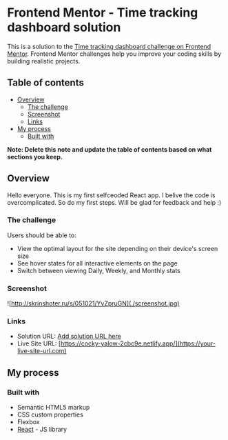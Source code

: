 # Frontend Mentor - Time tracking dashboard solution

This is a solution to the [Time tracking dashboard challenge on Frontend Mentor](https://www.frontendmentor.io/challenges/time-tracking-dashboard-UIQ7167Jw). Frontend Mentor challenges help you improve your coding skills by building realistic projects.

## Table of contents

- [Overview](#overview)
  - [The challenge](#the-challenge)
  - [Screenshot](#screenshot)
  - [Links](#links)
- [My process](#my-process)
  - [Built with](#built-with)

**Note: Delete this note and update the table of contents based on what sections you keep.**

## Overview

Hello everyone. This is my first selfceoded React app. I belive the code is overcomplicated. So do my first steps. Will be glad for feedback and help :)

### The challenge

Users should be able to:

- View the optimal layout for the site depending on their device's screen size
- See hover states for all interactive elements on the page
- Switch between viewing Daily, Weekly, and Monthly stats

### Screenshot

![http://skrinshoter.ru/s/051021/YvZpruGN](./screenshot.jpg)

### Links

- Solution URL: [Add solution URL here](https://your-solution-url.com)
- Live Site URL: [https://cocky-yalow-2cbc9e.netlify.app/](https://your-live-site-url.com)

## My process

### Built with

- Semantic HTML5 markup
- CSS custom properties
- Flexbox
- [React](https://reactjs.org/) - JS library
